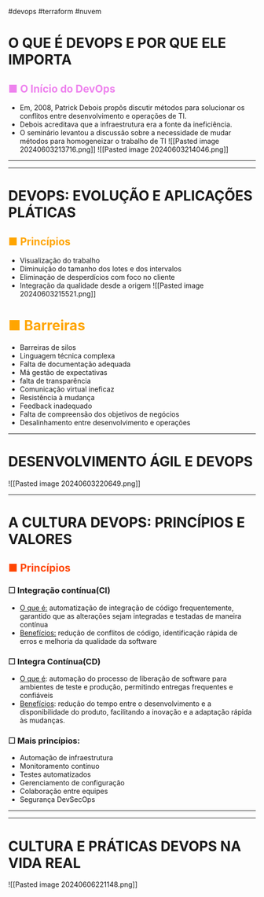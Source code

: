 #devops #terraform #nuvem
# O QUE É DEVOPS E POR QUE ELE IMPORTA
## <span style="color:violet">■ O Início do DevOps</span> 
- Em, 2008, Patrick Debois propôs discutir métodos para solucionar os conflitos entre desenvolvimento e operações de TI.
- Debois acreditava que a infraestrutura era a fonte da ineficiência.
- O seminário levantou a discussão sobre a necessidade de mudar métodos para homogeneizar o trabalho de TI
![[Pasted image 20240603213716.png]]
![[Pasted image 20240603214046.png]]

---
---
# DEVOPS: EVOLUÇÃO E APLICAÇÕES PLÁTICAS

## <span style="color:orange">■ Princípios</span>
- Visualização do trabalho
- Diminuição do tamanho dos lotes e dos intervalos
- Eliminação de desperdícios com foco no cliente
- Integração da qualidade desde a origem
![[Pasted image 20240603215521.png]]

# <span style="color:orange">■ Barreiras</span>
- Barreiras de silos
- Linguagem técnica complexa
- Falta de documentação adequada
- Má gestão de expectativas
- falta de transparência
- Comunicação virtual ineficaz
- Resistência à mudança
- Feedback inadequado
- Falta de compreensão dos objetivos de negócios
- Desalinhamento entre desenvolvimento e operações

---
#  DESENVOLVIMENTO ÁGIL E DEVOPS

![[Pasted image 20240603220649.png]]

----
# A CULTURA DEVOPS: PRINCÍPIOS E VALORES

## <span style="color:#FF4500">■ Princípios</span>
### ☐ Integração contínua(CI)
- <u>O que é:</u> automatização de integração de código frequentemente, garantido que as alterações sejam integradas e testadas de maneira contínua
- <u> Benefícios:</u>  redução de conflitos de código, identificação rápida de erros e melhoria da qualidade da software
### ☐ Integra Contínua(CD)
- <u>O que é</u>: automação do processo de liberação de software para ambientes de teste e produção, permitindo entregas frequentes e confiáveis
- <u>Benefícios</u>: redução do tempo entre o desenvolvimento e a disponibilidade do produto, facilitando a inovação e a adaptação rápida às mudanças.

### ☐ Mais princípios:
- Automação de infraestrutura
- Monitoramento contínuo
- Testes automatizados
- Gerenciamento de configuração
- Colaboração entre equipes
- Segurança DevSecOps
---
---
# CULTURA E PRÁTICAS DEVOPS NA VIDA REAL
![[Pasted image 20240606221148.png]]

